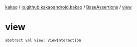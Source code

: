 [kakao](../../index.md) / [io.github.kakaoandroid.kakao](../index.md) / [BaseAssertions](index.md) / [view](./view.md)

# view

`abstract val view: ViewInteraction`